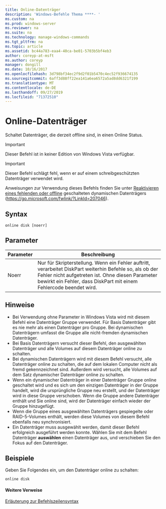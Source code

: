 ```yaml
---
title: Online-Datenträger
description: 'Windows-Befehle Thema ****- '
ms.custom: na
ms.prod: windows-server
ms.reviewer: na
ms.suite: na
ms.technology: manage-windows-commands
ms.tgt_pltfrm: na
ms.topic: article
ms.assetid: bc44a783-eaa4-40ca-be01-5703b5bf4eb3
author: coreyp-at-msft
ms.author: coreyp
manager: dongill
ms.date: 10/16/2017
ms.openlocfilehash: 3d798bf34ec2f9d2f01b5470c4ec52f936674135
ms.sourcegitcommit: 6aff3d88ff22ea141a6ea6572a5ad8dd6321f199
ms.translationtype: MT
ms.contentlocale: de-DE
ms.lasthandoff: 09/27/2019
ms.locfileid: "71372510"
---
```

# <a name="online-disk"></a>Online-Datenträger



Schaltet Datenträger, die derzeit offline sind, in einen Online Status.

> [!IMPORTANT]
> Dieser Befehl ist in keiner Edition von Windows Vista verfügbar.

> [!IMPORTANT]
> Dieser Befehl schlägt fehl, wenn er auf einem schreibgeschützten Datenträger verwendet wird.

Anweisungen zur Verwendung dieses Befehls finden Sie unter [Reaktivieren eines fehlenden oder offline](https://go.microsoft.com/fwlink/?LinkId=207046) geschalteten dynamischen Datenträgers (https://go.microsoft.com/fwlink/?LinkId=207046).

## <a name="syntax"></a>Syntax

```
online disk [noerr]
```

## <a name="parameters"></a>Parameter

|Parameter|Beschreibung|
|---------|-----------|
|Noerr|Nur für Skripterstellung. Wenn ein Fehler auftritt, verarbeitet DiskPart weiterhin Befehle so, als ob der Fehler nicht aufgetreten ist. Ohne diesen Parameter bewirkt ein Fehler, dass DiskPart mit einem Fehlercode beendet wird.|

## <a name="remarks"></a>Hinweise

-   Bei Verwendung ohne Parameter in Windows Vista wird mit diesem Befehl eine Datenträger Gruppe verwendet. Für Basis Datenträger gibt es nie mehr als einen Datenträger pro Gruppe. Bei dynamischen Datenträgern umfasst die Gruppe alle nicht-fremden dynamischen Datenträger.
-   Bei Basis Datenträgern versucht dieser Befehl, den ausgewählten Datenträger und alle Volumes auf diesem Datenträger online zu schalten.
-   Bei dynamischen Datenträgern wird mit diesem Befehl versucht, alle Datenträger online zu schalten, die auf dem lokalen Computer nicht als fremd gekennzeichnet sind. Außerdem wird versucht, alle Volumes auf dem Satz dynamischer Datenträger online zu schalten.
-   Wenn ein dynamischer Datenträger in einer Datenträger Gruppe online geschaltet wird und es sich um den einzigen Datenträger in der Gruppe handelt, wird die ursprüngliche Gruppe neu erstellt, und der Datenträger wird in diese Gruppe verschoben. Wenn die Gruppe andere Datenträger enthält und Sie online sind, wird der Datenträger einfach wieder der Gruppe hinzugefügt.
-   Wenn die Gruppe eines ausgewählten Datenträgers gespiegelte oder RAID-5-Volumes enthält, werden diese Volumes von diesem Befehl ebenfalls neu synchronisiert.
-   Ein Datenträger muss ausgewählt werden, damit dieser Befehl erfolgreich ausgeführt werden konnte. Wählen Sie mit dem Befehl Datenträger **auswählen** einen Datenträger aus, und verschieben Sie den Fokus auf den Datenträger.

## <a name="BKMK_examples"></a>Beispiele

Geben Sie Folgendes ein, um den Datenträger online zu schalten:
```
online disk
```

#### <a name="additional-references"></a>Weitere Verweise

[Erläuterung zur Befehlszeilensyntax](command-line-syntax-key.md)

